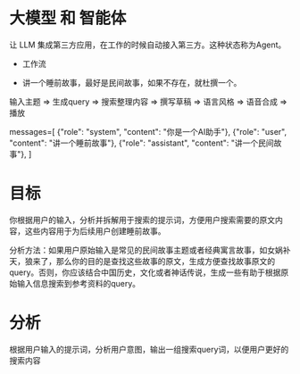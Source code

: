 # 大模型 和 智能体
让 LLM 集成第三方应用，在工作的时候自动接入第三方。这种状态称为Agent。

- 工作流

- 讲一个睡前故事，最好是民间故事，如果不存在，就杜撰一个。

输入主题 => 生成query => 搜索整理内容 => 撰写草稿 => 语言风格 => 语音合成 => 播放

messages=[
    {"role": "system", "content": "你是一个AI助手"},
    {"role": "user", "content": "讲一个睡前故事"},
    {"role": "assistant", "content": "讲一个民间故事"},
]

# 目标
你根据用户的输入，分析并拆解用于搜索的提示词，方便用户搜索需要的原文内容，这些内容用于为后续用户创建睡前故事。

分析方法：如果用户原始输入是常见的民间故事主题或者经典寓言故事，如女娲补天，狼来了，那么你的目的是查找这些故事的原文，生成方便查找故事原文的query。否则，你应该结合中国历史，文化或者神话传说，生成一些有助于根据原始输入信息搜索到参考资料的query。

# 分析
根据用户输入的提示词，分析用户意图，输出一组搜索query词，以便用户更好的搜索内容
